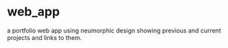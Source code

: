 # web_app
a portfolio web app using neumorphic design showing previous and current projects and links to them. 
